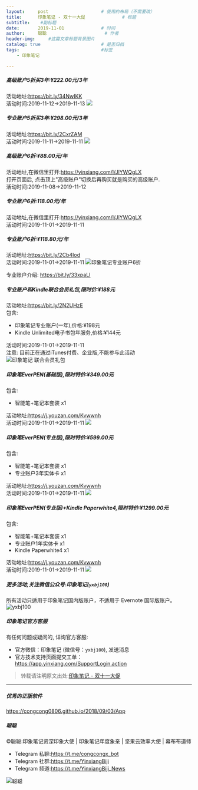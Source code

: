 ```yaml
---
layout:     post                    # 使用的布局（不需要改）
title:      印象笔记 - 双十一大促              # 标题 
subtitle:    #副标题
date:       2019-11-01              # 时间
author:     聪聪                      # 作者
header-img:     #这篇文章标题背景图片
catalog: true                       # 是否归档
tags:                               #标签
    - 印象笔记

---
```


##### 高级账户5折买3年:¥222.00元/3年

活动地址:<https://bit.ly/34NwIKK><br>
活动时间:2019-11-12→2019-11-13
![](https://img.yzcdn.cn/upload_files/2019/11/11/FksdpYxjyiipAyP2BSiZsrKNtii4.jpg!large.jpg)

##### 专业账户5折买3年:¥298.00元/3年

活动地址:<https://bit.ly/2CxrZAM><br>
活动时间:2019-11-11→2019-11-11
![](https://img.yzcdn.cn/upload_files/2019/11/08/FrOVs_b-YYwFX6UV9BoJa3psWtl2.png!large.png)

##### 高级账户6折:¥88.00元/年

活动地址,在微信里打开:<https://yinxiang.com/l/JlYWQgLX><br>
打开页面后, 点击顶上"高级账户"切换后再购买就是购买的高级账户.<br>
活动时间:2019-11-08→2019-11-12

##### 专业账户6折:118.00元/年

活动地址,在微信里打开:<https://yinxiang.com/l/JlYWQgLX><br>
活动时间:2019-11-01→2019-11-11

##### 专业账户6折:¥118.80元/年

活动地址:<https://bit.ly/2Cb4Iod><br>
活动时间:2019-11-01→2019-11-11
![印象笔记专业账户6折](http://ww1.sinaimg.cn/large/9b84e6acly1g8lq3gd1ggj20qa0c34qp.jpg)

专业账户介绍: <https://bit.ly/33xpaLI>

##### 专业账户和Kindle联合会员礼包,限时价:¥188元

活动地址:<https://bit.ly/2N2UHzE><br>
包含:
* 印象笔记专业账户(一年),价格:¥198元
* Kindle Unlimited电子书包年服务,价格:¥144元

活动时间:2019-11-01→2019-11-11<br>
注意: 目前正在通过iTunes付费、企业版,不能参与此活动<br>
![印象笔记 联合会员礼包](http://ww1.sinaimg.cn/large/9b84e6acly1g8ijv1j7xoj20nw0py76x.jpg)

##### 印象笔EverPEN(基础版),限时特价:¥349.00元

包含:
* 智能笔+笔记本套装 x1

活动地址:<https://j.youzan.com/Kvwwnh><br>
活动时间:2019-11-01→2019-11-11
![](http://ww1.sinaimg.cn/large/9b84e6acly1g8qdq1dt8fj20ku0le405.jpg)

##### 印象笔EverPEN(专业版),限时特价:¥599.00元

包含:
* 智能笔+笔记本套装 x1
* 专业账户3年实体卡 x1

活动地址:<https://j.youzan.com/Kvwwnh><br>
活动时间:2019-11-01→2019-11-11
![](http://ww1.sinaimg.cn/large/9b84e6acly1g8qdurr103j20ku0q3jt2.jpg)

##### 印象笔EverPEN(专业版)+Kindle Paperwhite4,限时特价:¥1299.00元

包含:
* 智能笔+笔记本套装 x1
* 专业账户1年实体卡 x1
* Kindle Paperwhite4 x1

活动地址:<https://j.youzan.com/Kvwwnh><br>
活动时间:2019-11-01→2019-11-11
![](http://ww1.sinaimg.cn/large/9b84e6acly1g8ttn1dka7j20ka0kawfx.jpg)

##### 更多活动,关注微信公众号:印象笔记(`yxbj100`)
所有活动只适用于印象笔记国内版账户，不适用于 Evernote 国际版账户。
![yxbj100](http://ww1.sinaimg.cn/large/9b84e6acly1g8qegfdq34j209k09k3yg.jpg)

##### 印象笔记官方客服
有任何问题或疑问的, 详询官方客服:
* 官方微信：印象笔记 (微信号：`yxbj100`), 发送消息
* 官方技术支持页面提交工单：<https://app.yinxiang.com/SupportLogin.action>

> 转载请注明原文出处:[印象笔记 - 双十一大促](https://bit.ly/34jD4kL)

- - - -

##### 优秀的正版软件
<https://congcong0806.github.io/2018/09/03/App>

##### 聪聪
&copy;聪聪:印象笔记资深印象大使 | 印象笔记年度象亲 | 坚果云效率大使 | 幕布布道师

* Telegram 私聊:<https://t.me/congcongx_bot>
* Telegram 社群:<https://t.me/YinxiangBiji>
* Telegram 频道:<https://t.me/YinxiangBiji_News>

![聪聪](https://i.v2ex.co/3wc207g5.png)
